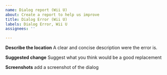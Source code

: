 ```yaml
---
name: Dialog report (Wii U)
about: Create a report to help us improve
title: Dialog Error (Wii U)
labels: Dialog Error, Wii U
assignees: ''

---
```


**Describe the location**
A clear and concise description were the error is.

**Suggested change**
Suggest what you think would be a good replacement

**Screenshots**
add a screenshot of the dialog
